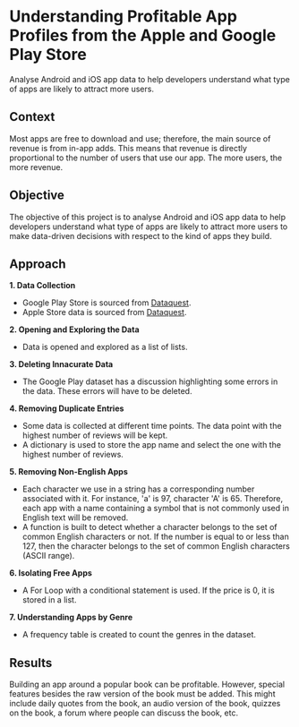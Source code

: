 # Understanding Profitable App Profiles from the Apple and Google Play Store
Analyse Android and iOS app data to help developers understand what type of apps are likely to attract more users.

## Context

Most apps are free to download and use; therefore, the main source of revenue is from in-app adds. This means that revenue is directly proportional to the number of users that use our app. The more users, the more revenue.

## Objective

The objective of this project is to analyse Android and iOS app data to help developers understand what type of apps are likely to attract more users to make data-driven decisions with respect to the kind of apps they build.

## Approach

**1. Data Collection**
* Google Play Store is sourced from [Dataquest](https://dq-content.s3.amazonaws.com/350/googleplaystore.csv).
* Apple Store data is sourced from [Dataquest](https://dq-content.s3.amazonaws.com/350/AppleStore.csv).
    
**2. Opening and Exploring the Data**
* Data is opened and explored as a list of lists.
    
**3. Deleting Innacurate Data**
* The Google Play dataset has a discussion highlighting some errors in the data. These errors will have to be deleted.
    
**4. Removing Duplicate Entries**
* Some data is collected at different time points. The data point with the highest number of reviews will be kept.
* A dictionary is used to store the app name and select the one with the highest number of reviews.
    
**5. Removing Non-English Apps**
* Each character we use in a string has a corresponding number associated with it. For instance, 'a' is 97, character 'A' is 65. Therefore, each app with a name containing a symbol that is not commonly used in English text will be removed.
* A function is built to detect whether a character belongs to the set of common English characters or not. If the number is equal to or less than 127, then the character belongs to the set of common English characters (ASCII range).
    
**6. Isolating Free Apps**
* A For Loop with a conditional statement is used. If the price is 0, it is stored in a list.
    
**7. Understanding Apps by Genre**
* A frequency table is created to count the genres in the dataset.

## Results
Building an app around a popular book can be profitable. However, special features besides the raw version of the book must be added. This might include daily quotes from the book, an audio version of the book, quizzes on the book, a forum where people can discuss the book, etc.
